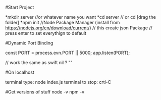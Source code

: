 #Start Project

*mkdir server //or whatever name you want
*cd server    // or cd [drag the folder]
*npm init     //Node Package Manager (install from https://nodejs.org/en/download/current/)
              // this create json Package
              // press enter to set everythign to default






#Dynamic Port Binding

const PORT = process.evn.PORT || 5000;
app.listen(PORT);

// work the same as swift nil ? ""

#On localhost

terminal type: node index.js
terminal to stop: crtl-C

#Get versions of stuff
node -v
npm -v
